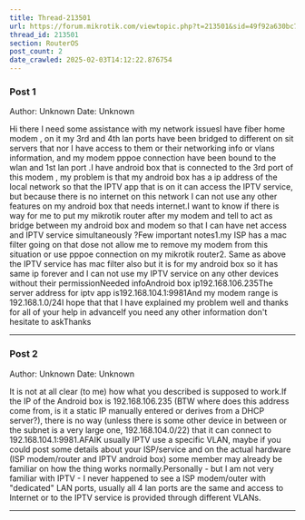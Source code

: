 ```yaml
---
title: Thread-213501
url: https://forum.mikrotik.com/viewtopic.php?t=213501&sid=49f92a630bc7970d8ca50523be880e8f
thread_id: 213501
section: RouterOS
post_count: 2
date_crawled: 2025-02-03T14:12:22.876754
---
```


### Post 1
Author: Unknown
Date: Unknown

Hi there I need some assistance with my network issuesI have fiber home modem , on it my 3rd and 4th lan ports have been bridged to different on sit servers that nor I have access to them or their networking info or vlans information, and my modem pppoe connection have been bound to the wlan and 1st lan port .I have android box that is connected to the 3rd port of this modem , my problem is that my android box has a ip address of the local network so that the IPTV app that is on it can access the IPTV service, but because there is no internet on this network I can not use any other features on my android box that needs internet.I want to know if there is way for me to put my mikrotik router after my modem and tell to act as bridge between my android box and modem so that I can have net access and IPTV service simultaneously ?Few important notes1.my ISP has a mac filter going on that dose not allow me to remove my modem from this situation or use pppoe connection on my mikrotik router2. Same as above the  IPTV service has mac filter also but  it is for my android box so it has same ip forever and I can not use my IPTV service on any other devices without their permissionNeeded infoAndroid box ip192.168.106.235The server address for iptv app is192.168.104.1:9981And my modem range is 192.168.1.0/24I hope that that I have explained my problem well and thanks for all of your help in advanceIf you need any other information don't hesitate to askThanks

---
### Post 2
Author: Unknown
Date: Unknown

It is not at all clear (to me) how what you described is supposed to work.If the IP of the Android box is 192.168.106.235 (BTW where does this address come from, is it a static IP manually entered or derives from a DHCP server?), there is no way (unless there is some other device in between or the subnet is a very large one, 192.168.104.0/22) that it can connect to 192.168.104.1:9981.AFAIK usually IPTV use a specific VLAN, maybe if you could post some details about your ISP/service and on the actual hardware (ISP modem/router and IPTV android box) some member may already be familiar on how the thing works normally.Personally - but I am not very familiar with IPTV - I never happened to see a ISP modem/outer with "dedicated" LAN ports, usually all 4 lan ports are the same and access to Internet or to the IPTV service is provided through different VLANs.

---
